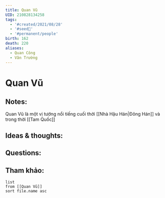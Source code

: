 ```yaml
---
title: Quan Vũ
UID: 210828134258
tags:
  - '#created/2021/08/28'
  - '#seed🥜'
  - '#permanent/people'
birth: 162
death: 220
aliases:
  - Quan Công
  - Vân Trường
---
```

# Quan Vũ

## Notes:
Quan Vũ là một vị tướng nổi tiếng cuối thời [[Nhà Hậu Hán|Đông Hán]] và trong thời [[Tam Quốc]]

## Ideas & thoughts:

## Questions:


## Tham khảo:
```dataview
list
from [[Quan Vũ]]
sort file.name asc
```